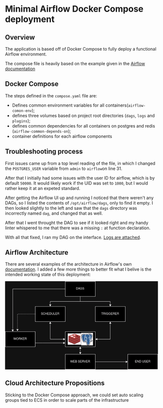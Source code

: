 # Minimal Airflow Docker Compose deployment
## Overview

The application is based off of Docker Compose to fully deploy a functional Airflow environment.

The compose file is heavily based on the example given in the [Airflow documentation](https://airflow.apache.org/docs/apache-airflow/stable/howto/docker-compose/index.html)

## Docker Compose

The steps defined in the `compose.yaml` file are:

- Defines common environment variables for all containers(`airflow-comon-env`);
- defines three volumes based on project root directories (`dags`, `logs` and `plugins`);
- defines common dependencies for all containers on postgres and redis (`airflow-common-depends-on`);
- container definitions for each airflow components

## Troubleshooting process

First issues came up from a top level reading of the file, in which I changed the `POSTGRES_USER` variable from `admin` to `airflow`on line 31.

After that I initially had some issues with the user ID for airflow, which is by default `50000`. It would likely work if the UID was set to `1000`, but I would rather keep it at an expeted standard.

After getting the Airflow UI up and running I noticed that there weren't any DAGs, so I listed the contents of `/opt/airflow/dags`, only to find it empty. I then looked slightly to the left and saw that the `dags` directory was incorrectly named `dag`, and changed that as well.

After that I went throught the DAG to see if it looked right and my handy linter whispered to me that there was a missing `:` at function declaration.

With all that fixed, I ran my DAG on the interface. [Logs are attached](./logs/scheduler/2024-08-31/smooth.py.log).

## Airflow Architecture

There are several examples of the architecture in Airflow's own [documentation](https://airflow.apache.org/docs/apache-airflow/stable/core-concepts/overview.html). I added a few more things to better fit what I belive is the intended working state of this deployment:

![airflow_architecture](./assets/airflow_architecture_v2.drawio.png)

## Cloud Architecture Propositions

Sticking to the Docker Compose approach, we could set auto scaling groups tied to ECS in order to scale parts of the infrastructure 